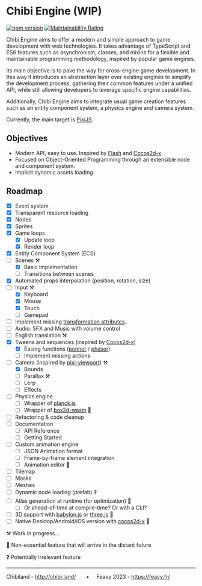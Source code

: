 # Chibi Engine (WIP)

[![npm version](https://badge.fury.io/js/chibiengine.svg)](https://badge.fury.io/js/chibiengine)
[![Maintainability Rating](https://sonarcloud.io/api/project_badges/measure?project=ChibiEngine_ChibiEngine&metric=sqale_rating)](https://sonarcloud.io/summary/new_code?id=ChibiEngine_ChibiEngine)

Chibi Engine aims to offer a modern and simple approach to game development with web technologies. It takes advantage of TypeScript and ES6 features such as asynchronism, classes, and mixins for a flexible and maintainable programming methodology, inspired by popular game engines.

Its main objective is to pave the way for cross-engine game development. In this way it introduces an abstraction layer over existing engines to simplify the development process, gathering their common features under a unified API, while still allowing developers to leverage specific engine capabilities.

Additionally, Chibi Engine aims to integrate usual game creation features such as an entity component system, a physics engine and camera system.

Currently, the main target is [PixiJS](https://github.com/pixijs/pixijs).

## Objectives
- Modern API, easy to use. Inspired by [Flash](https://help.adobe.com/fr_FR/FlashPlatform/reference/actionscript/3/package-detail.html) and [Cocos2d-x](https://docs.cocos2d-x.org/api-ref/cplusplus/v4x/). 
- Focused on Object-Oriented Programming through an extensible node and component system.
- Implicit dynamic assets loading.

## Roadmap

- [x] Event system
- [x] Transparent resource loading
- [x] Nodes
- [x] Sprites
- [x] Game loops
  - [x] Update loop
  - [x] Render loop
- [x] Entity Component System (ECS)
- [ ] Scenes ⚒️
  - [x] Basic implementation
  - [ ] Transitions between scenes
- [x] Automated props interpolation (position, rotation, size)
- [ ] Input ⚒️
  - [x] Keyboard
  - [x] Mouse
  - [x] Touch
  - [ ] Gamepad
- [ ] Implement missing [transformation attributes](https://pixijs.download/dev/docs/PIXI.Container.html)..
- [ ] Audio: SFX and Music with volume control
- [ ] English translation ⚒️
- [x] Tweens and sequences (inspired by [Cocos2d-x](https://docs.cocos.com/cocos2d-x/manual/en/actions/getting_started.html))
  - [x] Easing functions ([penner](https://github.com/bcherny/penner) / [phaser](https://github.com/photonstorm/phaser/tree/master/src/math/easing))
  - [ ] Implement missing actions
- [ ] Camera (inspired by [pixi-viewport](https://github.com/davidfig/pixi-viewport)) ⚒️
  - [x] Bounds 
  - [ ] Parallax ⚒️
  - [ ] Lerp
  - [ ] Effects
- [ ] Physics engine
  - [ ] Wrapper of [planck.js](https://github.com/shakiba/planck.js/)
  - [ ] Wrapper of [box2d-wasm](https://github.com/Birch-san/box2d-wasm) 🔮
- [ ] Refactoring & code cleanup
- [ ] Documentation
  - [ ] API Reference
  - [ ] Getting Started
- [ ] Custom animation engine
  - [ ] JSON Animation format
  - [ ] Frame-by-frame element integration
  - [ ] Animation editor 🔮
- [ ] Tilemap
- [ ] Masks
- [ ] Meshes
- [ ] Dynamic node loading (prefab) ❓
- [ ] Atlas generation at runtime (for optimization) 🔮
    - [ ] Or ahead-of-time at compile-time? Or with a CLI?
- [ ] 3D support with [babylon.js](https://github.com/BabylonJS/Babylon.js) or [three.js](https://github.com/mrdoob/three.js) 🔮
- [ ] Native Desktop/Android/iOS version with [cocos2d-x](https://github.com/cocos2d/cocos2d-x) 🔮

⚒️ Work in progress...

🔮 Non-essential feature that will arrive in the distant future

❓ Potentially irrelevant feature

----

Chibiland - http://chibi.land/  &nbsp;&nbsp;&nbsp;&nbsp;&nbsp;  • &nbsp;&nbsp;&nbsp;&nbsp;Feavy 2023 - https://feavy.fr/